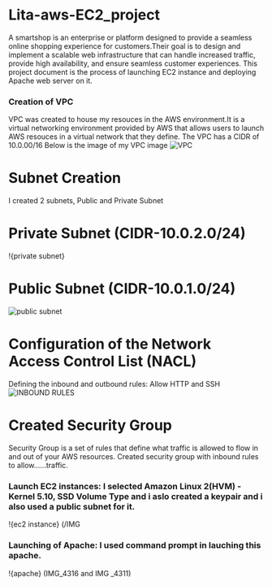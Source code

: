 # Lita-aws-EC2_project
A smartshop is an enterprise or platform designed to provide a seamless online shopping experience for customers.Their goal is to design and implement a scalable web infrastructure that can handle increased traffic, provide high availability, and ensure seamless customer experiences. This project document is the process of launching EC2 instance and deploying Apache web server on it. 
### Creation of VPC
VPC was created to house my resouces in the AWS environment.It is a virtual networking environment provided by AWS that allows users to launch AWS resouces in a virtual network that they define. The VPC has a CIDR of 10.0.00/16 Below is the image of my VPC image
 ![VPC](https://github.com/ObabireTobiloba/Lita-aws-EC2_project-smartshop/blob/VPC/VPC%20.png)
# Subnet Creation
I created 2 subnets, Public and Private Subnet
# Private Subnet (CIDR-10.0.2.0/24)
!{private subnet} 
# Public Subnet  (CIDR-10.0.1.0/24)
![public subnet](https://github.com/ObabireTobiloba/Lita-aws-EC2_project-smartshop/blob/VPC/subnet%20id.png)
# Configuration of the Network Access Control List (NACL)
Defining the inbound and outbound rules: Allow HTTP and SSH
![INBOUND RULES](https://github.com/ObabireTobiloba/Lita-aws-EC2_project-smartshop/blob/main/INBOUND%20RULES.png)
# Created Security Group
Security Group is a set of rules that define what traffic is allowed to flow in and out of your AWS resources.
Created security group with inbound rules to allow......traffic.

### Launch EC2 instances: I selected Amazon Linux 2(HVM) - Kernel 5.10, SSD Volume Type and i aslo created a keypair and i also used a public subnet for it.
!{ec2 instance} (/IMG
### Launching of Apache: I used command prompt in lauching this apache.
!{apache} (IMG_4316 and IMG _4311)
